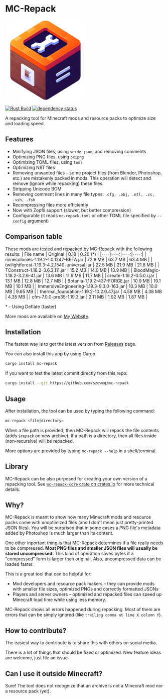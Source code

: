 # MC-Repack
![Logo](https://raw.githubusercontent.com/szeweq/mc-repack/master/mc-repack-logo.png)

[![Rust Build](https://github.com/szeweq/mc-repack/actions/workflows/rust-build.yml/badge.svg)](https://github.com/szeweq/mc-repack/actions/workflows/rust-build.yml)
[![dependency status](https://deps.rs/repo/github/szeweq/mc-repack/status.svg)](https://deps.rs/repo/github/szeweq/mc-repack)

A repacking tool for Minecraft mods and resource packs to optimize size and loading speed.

## Features
- Minifying JSON files, using `serde-json`, and removing comments
- Optimizing PNG files, using `oxipng`
- Optimizing TOML files, using `toml`
- Optimizing NBT files
- Removing unwanted files – some project files (from Blender, Photoshop, etc.) are mistakenly packed in mods. This operation will detect and remove (ignore while repacking) these files.
- Stripping Unicode BOM
- Removing comment lines in many file types: `.cfg, .obj, .mtl, .zs, .vsh, .fsh`
- Recompressing files more efficiently
- Now with Zopfli support (slower, but better compression)
- Configurable (it reads `mc-repack.toml` or other TOML file specified by `--config` argument)

## Comparison table
These mods are tested and repacked by MC-Repack with the following results:
| File name | Original | 0.18 | 0.20 (*) |
|----|----:|----:|----:|
| minecolonies-1.19.2-1.0.1247-BETA.jar | 72.8 MB | 63.7 MB | 63.4 MB |
| twilightforest-1.19.3-4.2.1549-universal.jar | 22.5 MB | 21.9 MB | 21.8 MB |
| TConstruct-1.18.2-3.6.3.111.jar | 15.2 MB | 14.0 MB | 13.9 MB |
| BloodMagic-1.18.2-3.2.6-41.jar | 13.6 MB | 11.9 MB | 11.7 MB |
| create-1.19.2-0.5.0.i.jar | 13.1 MB | 12.8 MB | 12.7 MB |
| Botania-1.19.2-437-FORGE.jar | 10.9 MB | 10.1 MB | 10.1 MB |
| ImmersiveEngineering-1.19.3-9.3.0-163.jar | 10.3 MB | 10.0 MB | 9.65 MB |
| thermal_foundation-1.19.2-10.2.0.47.jar | 4.58 MB | 4.38 MB | 4.35 MB |
| cfm-7.0.0-pre35-1.19.3.jar | 2.11 MB | 1.92 MB | 1.87 MB |

\* - Using Deflate (faster)

More mods are available on [My Website](https://szeweq.xyz/mc-repack/mods).

## Installation
The fastest way is to get the latest version from [Releases](https://github.com/szeweq/mc-repack/releases/latest) page.

You can also install this app by using Cargo:
```sh
cargo install mc-repack
```

If you want to test the latest commit directly from this repo:
```sh
cargo install --git https://github.com/szeweq/mc-repack
```

## Usage
After installation, the tool can be used by typing the following command:
```sh
mc-repack <file|directory>
```
When a file path is provided, then MC-Repack will repack the file contents (adds `$repack` on new archive). If a path is a directory, then all files inside (non-recursive) will be repacked.

More options are provided by typing `mc-repack --help` in a shell/terminal.

## Library
MC-Repack can be also purposed for creating your own version of a repacking tool. See [`mc-repack-core` crate on crates.io](https://crates.io/crates/mc-repack-core) for more technical details.

## Why?
MC-Repack is meant to show how many Minecraft mods and resource packs come with unoptimized files (and I don't mean just pretty-printed JSON files). You will be surprised that in some cases a PNG file's metadata added by Photoshop is much larger than its content.

One other inportant thing is that MC-Repack determines if a file really needs to be compressed. **Most PNG files and smaller JSON files will usually be stored uncompressed.** This kind of operation saves bytes if a "compressed" form is larger than original. Also, uncompressed data can be loaded faster.

This is a great tool that can be helpful for:
- Mod developers and resource pack makers – they can provide mods with smaller file sizes, optimized PNGs and correctly formatted JSONs
- Players and server owners – optimized and repacked files can speed up Minecraft load time while using less memory.

MC-Repack shows all errors happened during repacking. Most of them are errors that can be simply ignored (like `trailing comma at line X column Y`).

## How to contribute?
The easiest way to contribute is to share this with others on social media.

There is a lot of things that should be fixed or optimized. New feature ideas are welcome, just file an issue.

## Can I use it outside Minecraft?
Sure! The tool does not recognize that an archive is not a Minecraft mod nor a resource pack (yet).
